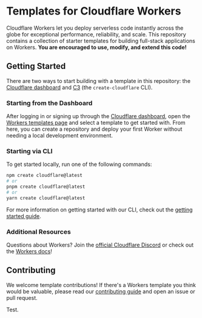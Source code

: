 # Templates for Cloudflare Workers

Cloudflare Workers let you deploy serverless code instantly across the globe for exceptional performance, reliability, and scale. This repository contains a collection of starter templates for building full-stack applications on Workers. **You are encouraged to use, modify, and extend this code!**

## Getting Started

There are two ways to start building with a template in this repository: the [Cloudflare dashboard](https://dash.cloudflare.com/) and [C3](https://developers.cloudflare.com/pages/get-started/c3/) (the `create-cloudflare` CLI).

### Starting from the Dashboard

After logging in or signing up through the [Cloudflare dashboard](https://dash.cloudflare.com/), open the [Workers templates page](https://dash.cloudflare.com/?to=/:account/workers-and-pages/templates) and select a template to get started with. From here, you can create a repository and deploy your first Worker without needing a local development environment.

### Starting via CLI

To get started locally, run one of the following commands:

```bash
npm create cloudflare@latest
# or
pnpm create cloudflare@latest
# or
yarn create cloudflare@latest
```

For more information on getting started with our CLI, check out the [getting started guide](https://developers.cloudflare.com/workers/get-started/guide/).

### Additional Resources

Questions about Workers? Join the [official Cloudflare Discord](https://workers.community/) or check out the [Workers docs](https://developers.cloudflare.com/workers/)!

## Contributing

We welcome template contributions! If there's a Workers template you think would be valuable, please read our [contributing guide](./CONTRIBUTING.md) and open an issue or pull request.

Test.
